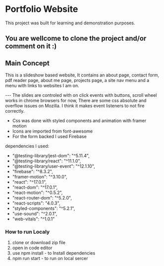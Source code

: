 # Portfolio Website

This project was built for learning and demonstration purposes.

## You are wellcome to clone the project and/or comment on it :) 

## Main Concept
This is a slideshow based website,
It contains an about page, contact form, pdf reader page, about me page, projects page, a site nav menu and a menu with links to websites I am on.

--- The slides are controled with on click events with buttons, 
scroll wheel works in chrome browsers for now, There are some css absolute and overflow issues on Mozilla. I think it makes event listeners to not fire correctly.


* Css was done with styled components and animation with framer motion 
* Icons are imported from font-awesome
* For the form backed I used Firebase


dependencies I used:
   * "@testing-library/jest-dom": "^5.11.4",
   * "@testing-library/react": "^11.1.0",
   * "@testing-library/user-event": "^12.1.10",
   * "firebase": "^8.3.2",
   * "framer-motion": "^3.10.0",
   * "react": "^17.0.1",
   *  "react-dom": "^17.0.1",
   * "react-motion": "^0.5.2",
   * "react-router-dom": "^5.2.0",
   * "react-scripts": "4.0.3",
   * "styled-components": "^5.2.1",
   * "use-sound": "^2.0.1",
   * "web-vitals": "^1.0.1"


### How to run Localy
1. clone or download zip file
2. open in code editor
3. use npm install - to Install dependencies
4. npm run start - to run on local sercer
